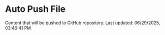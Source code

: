# Auto Push File

Content that will be pushed to GitHub repository.
Last updated: 06/29/2025, 03:46:41 PM